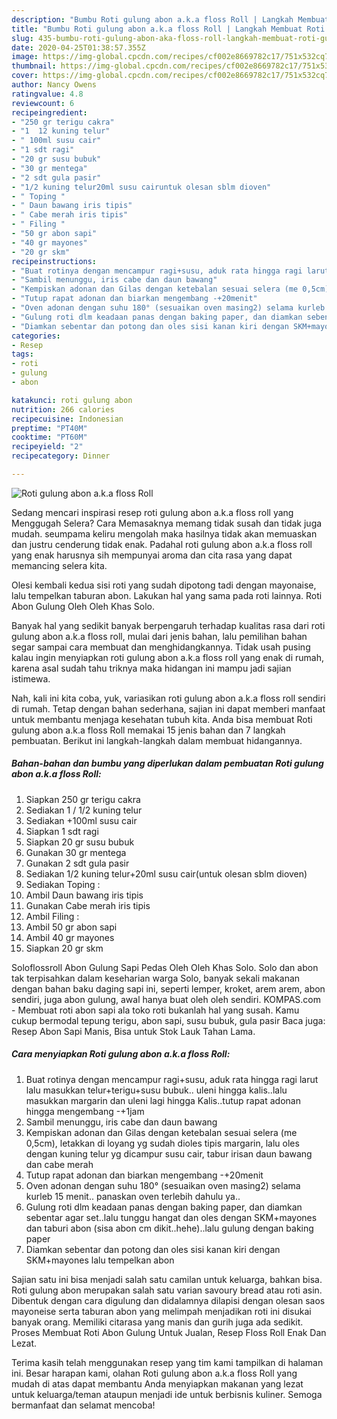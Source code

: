 ```yaml
---
description: "Bumbu Roti gulung abon a.k.a floss Roll | Langkah Membuat Roti gulung abon a.k.a floss Roll Yang Bisa Manjain Lidah"
title: "Bumbu Roti gulung abon a.k.a floss Roll | Langkah Membuat Roti gulung abon a.k.a floss Roll Yang Bisa Manjain Lidah"
slug: 435-bumbu-roti-gulung-abon-aka-floss-roll-langkah-membuat-roti-gulung-abon-aka-floss-roll-yang-bisa-manjain-lidah
date: 2020-04-25T01:38:57.355Z
image: https://img-global.cpcdn.com/recipes/cf002e8669782c17/751x532cq70/roti-gulung-abon-aka-floss-roll-foto-resep-utama.jpg
thumbnail: https://img-global.cpcdn.com/recipes/cf002e8669782c17/751x532cq70/roti-gulung-abon-aka-floss-roll-foto-resep-utama.jpg
cover: https://img-global.cpcdn.com/recipes/cf002e8669782c17/751x532cq70/roti-gulung-abon-aka-floss-roll-foto-resep-utama.jpg
author: Nancy Owens
ratingvalue: 4.8
reviewcount: 6
recipeingredient:
- "250 gr terigu cakra"
- "1  12 kuning telur"
- " 100ml susu cair"
- "1 sdt ragi"
- "20 gr susu bubuk"
- "30 gr mentega"
- "2 sdt gula pasir"
- "1/2 kuning telur20ml susu cairuntuk olesan sblm dioven"
- " Toping "
- " Daun bawang iris tipis"
- " Cabe merah iris tipis"
- " Filing "
- "50 gr abon sapi"
- "40 gr mayones"
- "20 gr skm"
recipeinstructions:
- "Buat rotinya dengan mencampur ragi+susu, aduk rata hingga ragi larut lalu masukkan telur+terigu+susu bubuk.. uleni hingga kalis..lalu masukkan margarin dan uleni lagi hingga Kalis..tutup rapat adonan hingga mengembang -+1jam"
- "Sambil menunggu, iris cabe dan daun bawang"
- "Kempiskan adonan dan Gilas dengan ketebalan sesuai selera (me 0,5cm), letakkan di loyang yg sudah dioles tipis margarin, lalu oles dengan kuning telur yg dicampur susu cair, tabur irisan daun bawang dan cabe merah"
- "Tutup rapat adonan dan biarkan mengembang -+20menit"
- "Oven adonan dengan suhu 180° (sesuaikan oven masing2) selama kurleb 15 menit.. panaskan oven terlebih dahulu ya.."
- "Gulung roti dlm keadaan panas dengan baking paper, dan diamkan sebentar agar set..lalu tunggu hangat dan oles dengan SKM+mayones dan taburi abon (sisa abon cm dikit..hehe)..lalu gulung dengan baking paper"
- "Diamkan sebentar dan potong dan oles sisi kanan kiri dengan SKM+mayones lalu tempelkan abon"
categories:
- Resep
tags:
- roti
- gulung
- abon

katakunci: roti gulung abon 
nutrition: 266 calories
recipecuisine: Indonesian
preptime: "PT40M"
cooktime: "PT60M"
recipeyield: "2"
recipecategory: Dinner

---
```



![Roti gulung abon a.k.a floss Roll](https://img-global.cpcdn.com/recipes/cf002e8669782c17/751x532cq70/roti-gulung-abon-aka-floss-roll-foto-resep-utama.jpg)

Sedang mencari inspirasi resep roti gulung abon a.k.a floss roll yang Menggugah Selera? Cara Memasaknya memang tidak susah dan tidak juga mudah. seumpama keliru mengolah maka hasilnya tidak akan memuaskan dan justru cenderung tidak enak. Padahal roti gulung abon a.k.a floss roll yang enak harusnya sih mempunyai aroma dan cita rasa yang dapat memancing selera kita.

Olesi kembali kedua sisi roti yang sudah dipotong tadi dengan mayonaise, lalu tempelkan taburan abon. Lakukan hal yang sama pada roti lainnya. Roti Abon Gulung Oleh Oleh Khas Solo.

Banyak hal yang sedikit banyak berpengaruh terhadap kualitas rasa dari roti gulung abon a.k.a floss roll, mulai dari jenis bahan, lalu pemilihan bahan segar sampai cara membuat dan menghidangkannya. Tidak usah pusing kalau ingin menyiapkan roti gulung abon a.k.a floss roll yang enak di rumah, karena asal sudah tahu triknya maka hidangan ini mampu jadi sajian istimewa.


Nah, kali ini kita coba, yuk, variasikan roti gulung abon a.k.a floss roll sendiri di rumah. Tetap dengan bahan sederhana, sajian ini dapat memberi manfaat untuk membantu menjaga kesehatan tubuh kita. Anda bisa membuat Roti gulung abon a.k.a floss Roll memakai 15 jenis bahan dan 7 langkah pembuatan. Berikut ini langkah-langkah dalam membuat hidangannya.

<!--inarticleads1-->

##### Bahan-bahan dan bumbu yang diperlukan dalam pembuatan Roti gulung abon a.k.a floss Roll:

1. Siapkan 250 gr terigu cakra
1. Sediakan 1 / 1/2 kuning telur
1. Sediakan  +100ml susu cair
1. Siapkan 1 sdt ragi
1. Siapkan 20 gr susu bubuk
1. Gunakan 30 gr mentega
1. Gunakan 2 sdt gula pasir
1. Sediakan 1/2 kuning telur+20ml susu cair(untuk olesan sblm dioven)
1. Sediakan  Toping :
1. Ambil  Daun bawang iris tipis
1. Gunakan  Cabe merah iris tipis
1. Ambil  Filing :
1. Ambil 50 gr abon sapi
1. Ambil 40 gr mayones
1. Siapkan 20 gr skm


Soloflossroll Abon Gulung Sapi Pedas Oleh Oleh Khas Solo. Solo dan abon tak terpisahkan dalam keseharian warga Solo, banyak sekali makanan dengan bahan baku daging sapi ini, seperti lemper, kroket, arem arem, abon sendiri, juga abon gulung, awal hanya buat oleh oleh sendiri. KOMPAS.com - Membuat roti abon sapi ala toko roti bukanlah hal yang susah. Kamu cukup bermodal tepung terigu, abon sapi, susu bubuk, gula pasir Baca juga: Resep Abon Sapi Manis, Bisa untuk Stok Lauk Tahan Lama. 

<!--inarticleads2-->

##### Cara menyiapkan Roti gulung abon a.k.a floss Roll:

1. Buat rotinya dengan mencampur ragi+susu, aduk rata hingga ragi larut lalu masukkan telur+terigu+susu bubuk.. uleni hingga kalis..lalu masukkan margarin dan uleni lagi hingga Kalis..tutup rapat adonan hingga mengembang -+1jam
1. Sambil menunggu, iris cabe dan daun bawang
1. Kempiskan adonan dan Gilas dengan ketebalan sesuai selera (me 0,5cm), letakkan di loyang yg sudah dioles tipis margarin, lalu oles dengan kuning telur yg dicampur susu cair, tabur irisan daun bawang dan cabe merah
1. Tutup rapat adonan dan biarkan mengembang -+20menit
1. Oven adonan dengan suhu 180° (sesuaikan oven masing2) selama kurleb 15 menit.. panaskan oven terlebih dahulu ya..
1. Gulung roti dlm keadaan panas dengan baking paper, dan diamkan sebentar agar set..lalu tunggu hangat dan oles dengan SKM+mayones dan taburi abon (sisa abon cm dikit..hehe)..lalu gulung dengan baking paper
1. Diamkan sebentar dan potong dan oles sisi kanan kiri dengan SKM+mayones lalu tempelkan abon


Sajian satu ini bisa menjadi salah satu camilan untuk keluarga, bahkan bisa. Roti gulung abon merupakan salah satu varian savoury bread atau roti asin. Dibentuk dengan cara digulung dan didalamnya dilapisi dengan olesan saos mayoneise serta taburan abon yang melimpah menjadikan roti ini disukai banyak orang. Memiliki citarasa yang manis dan gurih juga ada sedikit. Proses Membuat Roti Abon Gulung Untuk Jualan, Resep Floss Roll Enak Dan Lezat. 

Terima kasih telah menggunakan resep yang tim kami tampilkan di halaman ini. Besar harapan kami, olahan Roti gulung abon a.k.a floss Roll yang mudah di atas dapat membantu Anda menyiapkan makanan yang lezat untuk keluarga/teman ataupun menjadi ide untuk berbisnis kuliner. Semoga bermanfaat dan selamat mencoba!
